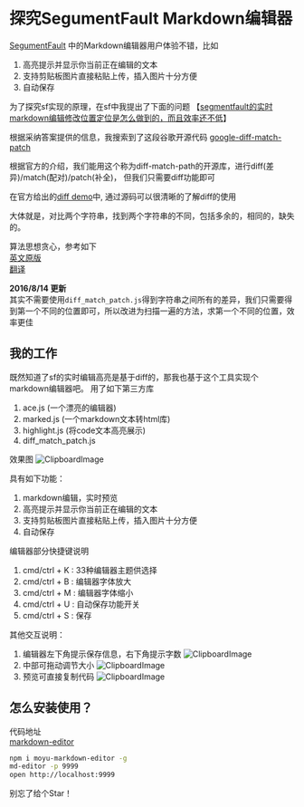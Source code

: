 # 探究SegumentFault Markdown编辑器

[SegumentFault](https://segmentfault.com/) 中的Markdown编辑器用户体验不错，比如

1. 高亮提示并显示你当前正在编辑的文本
2. 支持剪贴板图片直接粘贴上传，插入图片十分方便
3. 自动保存

为了探究sf实现的原理，在sf中我提出了下面的问题
【[segmentfault的实时markdown编辑修改位置定位是怎么做到的，而且效率还不低](https://segmentfault.com/q/1010000006166048)】

根据采纳答案提供的信息，我搜索到了这段谷歌开源代码 [google-diff-match-patch](https://code.google.com/p/google-diff-match-patch/)

根据官方的介绍，我们能用这个称为diff-match-path的开源库，进行diff(差异)/match(配对)/patch(补全)， 但我们只需要diff功能即可

在官方给出的[diff demo](https://neil.fraser.name/software/diff_match_patch/svn/trunk/demos/demo_diff.html)中, 通过源码可以很清晰的了解diff的使用

大体就是，对比两个字符串，找到两个字符串的不同，包括多余的，相同的，缺失的。

算法思想贪心，参考如下  
[英文原版](http://simplygenius.net/Article/DiffTutorial1)  
[翻译](http://yaowhat.com/2014/07/21/entry-version-diff-1.html)


**2016/8/14 更新**  
其实不需要使用`diff_match_patch.js`得到字符串之间所有的差异，我们只需要得到第一个不同的位置即可，所以改进为扫描一遍的方法，求第一个不同的位置，效率更佳

## 我的工作

既然知道了sf的实时编辑高亮是基于diff的，那我也基于这个工具实现个markdown编辑器吧。 
用了如下第三方库
1. ace.js (一个漂亮的编辑器)
2. marked.js (一个markdown文本转html库)
3. highlight.js (将code文本高亮展示)
4. diff_match_patch.js

效果图
![ClipboardImage](/upload/1471093544488.png)

具有如下功能：
1. markdown编辑，实时预览
2. 高亮提示并显示你当前正在编辑的文本
3. 支持剪贴板图片直接粘贴上传，插入图片十分方便
4. 自动保存

编辑器部分快捷键说明
1. cmd/ctrl + K : 33种编辑器主题供选择
2. cmd/ctrl + B : 编辑器字体放大
3. cmd/ctrl + M : 编辑器字体缩小
4. cmd/ctrl + U : 自动保存功能开关
5. cmd/ctrl + S : 保存

其他交互说明：
1. 编辑器左下角提示保存信息，右下角提示字数
 ![ClipboardImage](/upload/1471093917303.png)
2. 中部可拖动调节大小
![ClipboardImage](/upload/1471094067216.png)
3. 预览可直接复制代码
![ClipboardImage](/upload/1471095177629.png)

## 怎么安装使用？

代码地址  
[markdown-editor](https://github.com/moyuyc/markdown-editor)

```sh
npm i moyu-markdown-editor -g
md-editor -p 9999
open http://localhost:9999
```

别忘了给个Star！
